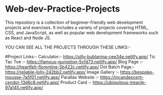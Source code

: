 # Web-dev-Practice-Projects
This repository is a collection of beginner-friendly web development projects and exercises. It includes a variety of projects covering HTML, CSS, and JavaScript, as well as popular web development frameworks such as React and Node JS.

YOU CAN SEE ALL THE PROJECTS THROUGH THESE LINKS:-

#Project Links:-
Calculator:- https://silly-bublanina-cee34e.netlify.app/
Tic Tac Toe :- https://famous-gumption-5cfd73.netlify.app/
Blog Page :- https://heartfelt-florentine-5b422c.netlify.app/
Dot Batch Page:- https://reliable-lolly-242bb2.netlify.app/
Image Gallery :- https://bespoke-mousse-7a5f01.netlify.app/
Parallax Website :- https://incandescent-cendol-13d6c8.netlify.app/
Product Card :- https://ubiquitous-treacle-97a145.netlify.app/

